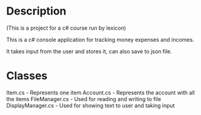 # Description
(This is a project for a c# course run by lexicon)

This is a c# console application for tracking money expenses and incomes.

It takes input from the user and stores it, can also save to json file.

# Classes
Item.cs - Represents one item
Account.cs - Represents the account with all the items
FileManager.cs - Used for reading and writing to file
DisplayManager.cs - Used for showing text to user and taking input

